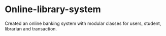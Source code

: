 # Online-library-system
Created an online banking system with modular classes for users, student,  librarian and transaction.
